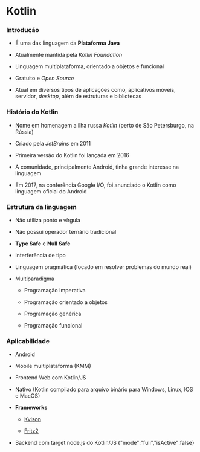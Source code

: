 # Kotlin

### Introdução

* É uma das linguagem da **Plataforma Java**

* Atualmente mantida pela _Kotlin Foundation_

* Linguagem multiplataforma, orientado a objetos e funcional

* Gratuito e _Open Source_

* Atual em diversos tipos de aplicações como, aplicativos móveis, servidor, *desktop*, além de estruturas e bibliotecas

### Histório do Kotlin

* Nome em homenagem a ilha russa *Kotlin* (perto de São Petersburgo, na Rússia)

* Criado pela _JetBrains_ em 2011

* Primeira versão do Kotlin foi lançada em 2016

* A comunidade, principalmente Android, tinha grande interesse na linguagem

* Em 2017, na conferência Google I/O, foi anunciado o Kotlin como linguagem oficial do Android

### Estrutura da linguagem

* Não utiliza ponto e vírgula

* Não possui operador ternário tradicional

* **Type Safe** e **Null Safe**

* Interferência de tipo

* Linguagem pragmática (focado em resolver problemas do mundo real)

* Multiparadigma

  * Programação Imperativa

  * Programação orientado a objetos

  * Programação genérica

  * Programação funcional

### Aplicabilidade

* Android

* Mobile multiplataforma (KMM)

* Frontend Web com Kotlin/JS

* Nativo (Kotlin compilado para arquivo binário para Windows, Linux, IOS e MacOS)

* **Frameworks**

  * [Kvison](https://kvision.io/)

  * [Fritz2](https://www.fritz2.dev/)

* Backend com target node.js do Kotlin/JS
{"mode":"full","isActive":false}